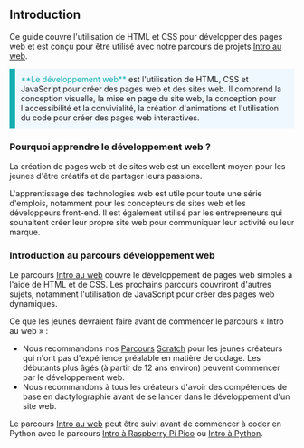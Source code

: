 ## Introduction

Ce guide couvre l'utilisation de HTML et CSS pour développer des pages web et est conçu pour être utilisé avec notre parcours de projets [Intro au web](https://projects.raspberrypi.org/fr-FR/pathways/web-intro).

<p style="border-left: solid; border-width:10px; border-color: #0faeb0; background-color: aliceblue; padding: 10px;">
<span style="color: #0faeb0">**Le développement web**</span> est l'utilisation de HTML, CSS et JavaScript pour créer des pages web et des sites web. Il comprend la conception visuelle, la mise en page du site web, la conception pour l'accessibilité et la convivialité, la création d'animations et l'utilisation du code pour créer des pages web interactives. 
</p>

### Pourquoi apprendre le développement web ?

La création de pages web et de sites web est un excellent moyen pour les jeunes d'être créatifs et de partager leurs passions.

L'apprentissage des technologies web est utile pour toute une série d'emplois, notamment pour les concepteurs de sites web et les développeurs front-end. Il est également utilisé par les entrepreneurs qui souhaitent créer leur propre site web pour communiquer leur activité ou leur marque.

### Introduction au parcours développement web

Le parcours [Intro au web](https://projects.raspberrypi.org/fr-FR/pathways/web-intro) couvre le développement de pages web simples à l'aide de HTML et de CSS. Les prochains parcours couvriront d'autres sujets, notamment l'utilisation de JavaScript pour créer des pages web dynamiques.

Ce que les jeunes devraient faire avant de commencer le parcours « Intro au web » :

- Nous recommandons nos [Parcours](https://projects.raspberrypi.org/fr-FR/projects/getting-started-scratch) [Scratch](https://projects.raspberrypi.org/fr-FR/paths) pour les jeunes créateurs qui n'ont pas d'expérience préalable en matière de codage. Les débutants plus âgés (à partir de 12 ans environ) peuvent commencer par le développement web.
- Nous recommandons à tous les créateurs d'avoir des compétences de base en dactylographie avant de se lancer dans le développement d'un site web.

Le parcours [Intro au web](https://projects.raspberrypi.org/fr-FR/pathways/web-intro) peut être suivi avant de commencer à coder en Python avec le parcours [Intro à Raspberry Pi Pico](https://projects.raspberrypi.org/fr-FR/pathways/pico-intro) ou [Intro à Python](https://projects.raspberrypi.org/fr-FR/pathways/python-intro).
